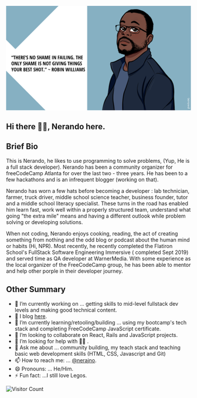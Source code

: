 


![my banner](https://github.com/Nerajno/nerajno/blob/master/banner.png)

## Hi there ✋🏽, Nerando here. 

## Brief Bio 
 This is Nerando, he likes to use programming to solve problems, (Yup, He is a full stack developer). Nerando has been a community organizer for freeCodeCamp Atlanta for over the last two - three  years. He has been to a few hackathons and is an infrequent blogger (working on that).

Nerando has worn a few hats before becoming a developer : lab technician, farmer, truck driver, middle school science teacher, business founder, tutor and a middle school literacy specialist. These turns in the road has enabled him learn fast, work well within a  properly structured team, understand what going "the extra mile" means and having a different outlook while problem solving or developing solutions.

When not coding, Nerando enjoys cooking, reading, the act of creating something from nothing and the odd blog or podcast about the human mind or habits (Hi, NPR). Most recently, he recently completed the Flatiron School's FullStack Software Engineering Immersive ( completed Sept 2019) and served time as QA developer at WarnerMedia. With some experience as the local organizer of the FreeCodeCamp group, he has been able to mentor and help other porple in their developer journey. 

## Other Summary
- 🔭 I’m currently working on ... getting skills to mid-level fullstack dev levels and making good technical content.
- 📝 I blog [here](https://dev.to/nerajno). 
- 🌱 I’m currently learning/retooling/building ...  using my bootcamp's tech stack and completing FreeCodeCamp JavaScript certificate.
- 👯 I’m looking to collaborate on React, Rails and JavaScript projects. 
- 🤔 I’m looking for help with ☝🏽 .
- 💬 Ask me about ... community building, my teach stack and teaching basic web development skills (HTML, CSS, Javascript and Git)
- 📫 How to reach me: ...  [@nerajno](https://twitter.com/nerajno).
- 😄 Pronouns: ... He/Him.
- ⚡ Fun fact: ...I still love Legos. 

![Visitor Count](https://profile-counter.glitch.me/{nerajno}/count.svg)
